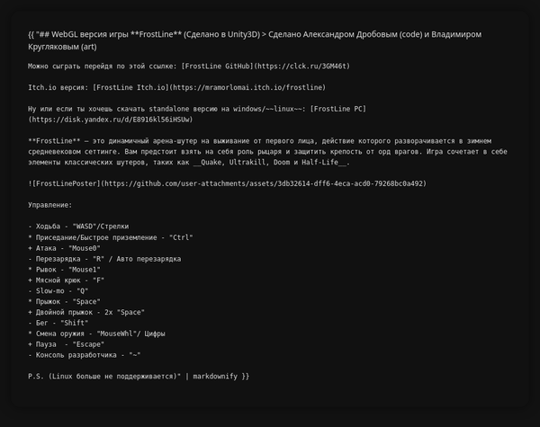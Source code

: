 <style>
body {
    background-color: #121212;
    color: #e0e0e0;
    font-family: 'Segoe UI', Arial, sans-serif;
    margin: 0;
    min-height: 100vh;
    position: relative;
    overflow-x: hidden;
    padding: 20px;
    line-height: 1.6;
    max-width: 1200px;
    margin: 0 auto;
}

/* Контейнер для основного контента */
.content-container {
    position: relative;
    z-index: 1;
    background-color: rgba(18, 18, 18, 0.9);
    padding: 30px;
    border-radius: 15px;
    box-shadow: 0 0 20px rgba(0, 0, 0, 0.5);
    backdrop-filter: blur(5px);
}

a {
    color: #6A9CFF;
    text-decoration: none;
    transition: color 0.3s ease;
    position: relative;
    padding: 2px 4px;
}

a:hover {
    color: #1E90FF;
    text-decoration: underline;
}

h1, h2, h3, h4, h5, h6 {
    color: #ffffff;
    margin-top: 1.5em;
    margin-bottom: 0.8em;
}

h1 {
    font-size: 2.5em;
    text-align: center;
    text-shadow: 2px 2px 4px rgba(0, 0, 0, 0.5);
}

blockquote {
    border-left: 4px solid #4682B4;
    padding: 15px;
    margin: 20px 0;
    background: rgba(70, 130, 180, 0.1);
    border-radius: 0 5px 5px 0;
}

img {
    border: 2px solid #4169E1;
    border-radius: 10px;
    max-width: 100%;
    height: auto;
    display: block;
    margin: 20px auto;
    transition: transform 0.3s ease;
}

img:hover {
    transform: scale(1.02);
}

/* Стили для списков управления */
.controls {
    background: rgba(255, 255, 255, 0.05);
    padding: 20px;
    border-radius: 10px;
    margin: 20px 0;
}

.controls ul {
    list-style-type: none;
    padding: 0;
}

.controls li {
    padding: 8px 0;
    border-bottom: 1px solid rgba(255, 255, 255, 0.1);
}

.controls li:last-child {
    border-bottom: none;
}

/* Снег */
.snowflake {
    position: fixed;
    width: 10px;
    height: 10px;
    background: white;
    border-radius: 50%;
    pointer-events: none;
    z-index: 2;
    filter: blur(1px);
}

@keyframes snowfall {
    0% {
        transform: translateY(-10vh) translateX(0) rotate(0deg);
    }
    100% {
        transform: translateY(100vh) translateX(20px) rotate(360deg);
    }
}

/* Адаптивный дизайн */
@media (max-width: 768px) {
    body {
        padding: 10px;
    }
    
    .content-container {
        padding: 15px;
    }
    
    h1 {
        font-size: 2em;
    }
}
</style>

<script>
function createSnowflake() {
    console.log("Creating snowflake"); // Добавьте эту строку для отладки
    const snowflake = document.createElement('div');
    snowflake.classList.add('snowflake');
    snowflake.style.left = Math.random() * 100 + 'vw';
    snowflake.style.opacity = Math.random() * 0.4 + 0.1;
    snowflake.style.width = (Math.random() * 8 + 2) + 'px';
    snowflake.style.height = snowflake.style.width;
    snowflake.style.animation = `snowfall ${Math.random() * 3 + 3}s linear infinite`;

    document.body.appendChild(snowflake);

    setTimeout(() => {
        snowflake.remove();
    }, 6000);
}

// Создаем меньше снежинок на мобильных устройствах
const isMobile = /iPhone|iPad|iPod|Android/i.test(navigator.userAgent);
const snowflakeInterval = isMobile ? 200 : 100;

setInterval(createSnowflake, snowflakeInterval);
</script>

<div class="content-container">
    {{ "## WebGL версия игры **FrostLine** (Сделано в Unity3D)
    > Сделано Александром Дробовым (code) и Владимиром Кругляковым (art)

    Можно сыграть перейдя по этой ссылке: [FrostLine GitHub](https://clck.ru/3GM46t)

    Itch.io версия: [FrostLine Itch.io](https://mramorlomai.itch.io/frostline)

    Ну или если ты хочешь скачать standalone версию на windows/~~linux~~: [FrostLine PC](https://disk.yandex.ru/d/E8916kl56iHSUw)

    **FrostLine** — это динамичный арена-шутер на выживание от первого лица, действие которого разворачивается в зимнем средневековом сеттинге. Вам предстоит взять на себя роль рыцаря и защитить крепость от орд врагов. Игра сочетает в себе элементы классических шутеров, таких как __Quake, Ultrakill, Doom и Half-Life__.

    ![FrostLinePoster](https://github.com/user-attachments/assets/3db32614-dff6-4eca-acd0-79268bc0a492)

    Управление:

    - Ходьба - "WASD"/Стрелки
    * Приседание/Быстрое приземление - "Ctrl"
    + Атака - "Mouse0"
    - Перезарядка - "R" / Авто перезарядка
    * Рывок - "Mouse1"
    + Мясной крюк - "F"
    - Slow-mo - "Q"
    * Прыжок - "Space"
    + Двойной прыжок - 2x "Space"
    - Бег - "Shift"
    * Смена оружия - "MouseWhl"/ Цифры
    + Пауза  - "Escape"
    - Консоль разработчика - "~"

    P.S. (Linux больше не поддерживается)" | markdownify }}
</div>
